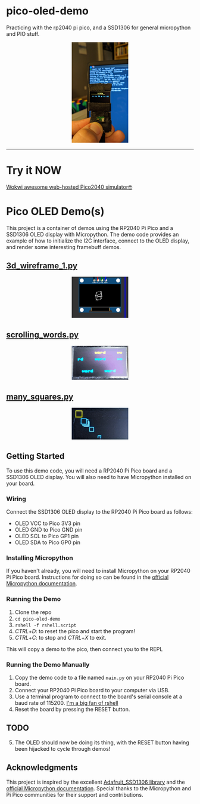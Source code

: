 # pico-oled-demo
Practicing with the rp2040 pi pico, and a SSD1306 for general micropython and PIO stuff.

<p align="center">
  <img src="img/screen_demo_1.jpg" alt="image" style="width: 30%; height: auto;">
</p>

---

# Try it NOW
[Wokwi awesome web-hosted Pico2040 simulator🤓](https://wokwi.com/projects/362799539846585345)


# Pico OLED Demo(s)

This project is a container of demos using the RP2040 Pi Pico and a SSD1306 OLED display with Micropython. The demo code provides an example of how to initialize the I2C interface, connect to the OLED display, and render some interesting framebuff demos.

## [3d_wireframe_1.py](./oled-demo-ssd1306/3d_wireframe_1.py)
<p align="center">
  <img src="img/3d_wireframe_1.png" alt="image" style="width: 30%; height: auto;">
</p>

## [scrolling_words.py](./oled-demo-ssd1306/scrolling_words.py)
<p align="center">
  <img src="img/scrolling_words.gif" alt="image" style="width: 30%; height: auto;">
</p>

## [many_squares.py](./oled-demo-ssd1306/many_squares.py)
<p align="center">
  <img src="img/many_squares.jpg" alt="image" style="width: 30%; height: auto;">
</p>



## Getting Started

To use this demo code, you will need a RP2040 Pi Pico board and a SSD1306 OLED display. You will also need to have Micropython installed on your board.

### Wiring

Connect the SSD1306 OLED display to the RP2040 Pi Pico board as follows:

- OLED VCC to Pico 3V3 pin
- OLED GND to Pico GND pin
- OLED SCL to Pico GP1 pin
- OLED SDA to Pico GP0 pin

### Installing Micropython

If you haven't already, you will need to install Micropython on your RP2040 Pi Pico board. Instructions for doing so can be found in the [official Micropython documentation](https://micropython.org/download/rp2-pico/).

### Running the Demo
1. Clone the repo
2. `cd pico-oled-demo`
3. `rshell -f rshell.script`
4. *CTRL*+*D*: to reset the pico and start the program!
5. *CTRL*+*C*: to stop and *CTRL*+*X* to exit.

This will copy a demo to the pico, then connect you to the REPL

### Running the Demo Manually
1. Copy the demo code to a file named `main.py` on your RP2040 Pi Pico board.
2. Connect your RP2040 Pi Pico board to your computer via USB.
3. Use a terminal program to connect to the board's serial console at a baud rate of 115200. [I'm a big fan of rshell](https://github.com/dhylands/rshell)
4. Reset the board by pressing the RESET button.

## TODO
5. The OLED should now be doing its thing, with the RESET button having been hijacked to cycle through demos!


## Acknowledgments

This project is inspired by the excellent [Adafruit_SSD1306 library](https://github.com/adafruit/Adafruit_SSD1306) and the [official Micropython documentation](https://docs.micropython.org/en/latest/). Special thanks to the Micropython and Pi Pico communities for their support and contributions.
